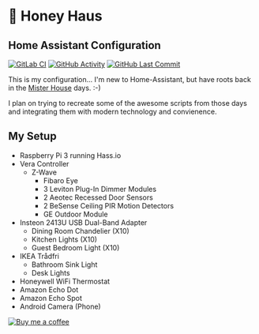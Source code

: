 # :honeybee: Honey Haus

## Home Assistant Configuration

[![GitLab CI][gitlabci-shield]][gitlabci]
[![GitHub Activity][commits-shield]][commits]
[![GitHub Last Commit][last-commit-shield]][commits]

This is my configuration... I'm new to Home-Assistant, but have roots back in
the [Mister House](http://misterhouse.net) days. :-)

I plan on trying to recreate some of the awesome scripts from those days and
integrating them with modern technology and convienence.

## My Setup

- Raspberry Pi 3 running Hass.io
- Vera Controller
  - Z-Wave
    - Fibaro Eye
    - 3 Leviton Plug-In Dimmer Modules
    - 2 Aeotec Recessed Door Sensors
    - 2 BeSense Ceiling PIR Motion Detectors
    - GE Outdoor Module
- Insteon 2413U USB Dual-Band Adapter
  - Dining Room Chandelier (X10)
  - Kitchen Lights (X10)
  - Guest Bedroom Light (X10)
- IKEA Trådfri
  - Bathroom Sink Light
  - Desk Lights
- Honeywell WiFi Thermostat
- Amazon Echo Dot
- Amazon Echo Spot
- Android Camera (Phone)

[![Buy me a coffee][buymeacoffee-shield]][buymeacoffee]

<!-- markdownlint-disable MD013 -->
[gitlabci-shield]: https://gitlab.com/per4merkc/home-assistant-config/badges/master/pipeline.svg
[gitlabci]: https://gitlab.com/per4merkc/home-assistant-config/pipelines
[commits-shield]: https://img.shields.io/github/commit-activity/y/per4merkc/home-assistant-config.svg
[commits]: https://github.com/per4merkc/home-assistant-config/commits/master
[last-commit-shield]: https://img.shields.io/github/last-commit/per4merkc/home-assistant-config.svg
[buymeacoffee-shield]: https://www.buymeacoffee.com/assets/img/guidelines/download-assets-sm-2.svg
[buymeacoffee]: https://www.buymeacoffee.com/per4merkc
<!-- markdownlint-enable MD013 -->
